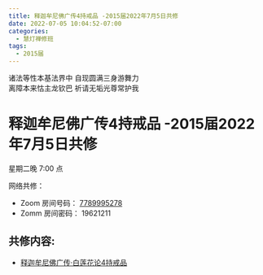 ```yaml
---
title: 释迦牟尼佛广传4持戒品 -2015届2022年7月5日共修
date: 2022-07-05 10:04:52-07:00
categories:
  - 慧灯禅修班
tags:
  - 2015届
---
```

诸法等性本基法界中 自现圆满三身游舞力  
离障本来怙主龙钦巴 祈请无垢光尊常护我

# 释迦牟尼佛广传4持戒品 -2015届2022年7月5日共修

星期二晚 7:00 点

网络共修：

- Zoom 房间号码： [7789995278](https://us02web.zoom.us/j/7789995278?pwd=VjZmbWJFY2k2K0E5RVB2cTNIQmhqUT09)
- Zomm 房间密码： 19621211

## 共修内容:

- [释迦牟尼佛广传·白莲花论4持戒品](https://bj.cxb123.cc/ref/blhl/04/#heading-5)

